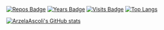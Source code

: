 [![Repos Badge](https://badges.pufler.dev/repos/ArzelaAscoIi)](https://badges.pufler.dev)
[![Years Badge](https://badges.pufler.dev/years/ArzelaAscoIi)](https://badges.pufler.dev)
[![Visits Badge](https://badges.pufler.dev/visits/ArzelaAscoIi/ArzelaAscoIi)](https://badges.pufler.dev)
[![Top Langs](https://github-readme-stats.vercel.app/api/top-langs/?username=arzelaascoii)](https://github.com/arzelaascoii/github-readme-stats)

[![ArzelaAscoIi's GitHub stats](https://github-readme-stats.vercel.app/api?username=arzelaascoii)](https://github.com/anuraghazra/github-readme-stats)


<!--
**ArzelaAscoIi/ArzelaAscoIi** is a ✨ _special_ ✨ repository because its `README.md` (this file) appears on your GitHub profile.


Here are some ideas to get you started:

- 🔭 I’m currently working on ...
- 🌱 I’m currently learning ...
- 👯 I’m looking to collaborate on ...
- 🤔 I’m looking for help with ...
- 💬 Ask me about ...
- 📫 How to reach me: ...
- 😄 Pronouns: ...
- ⚡ Fun fact: ...
-->
